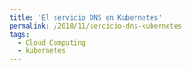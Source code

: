 ```yaml
---
title: 'El servicio DNS en Kubernetes'
permalink: /2018/11/sercicio-dns-kubernetes
tags:
  - Cloud Computing
  - kubernetes
---
```

